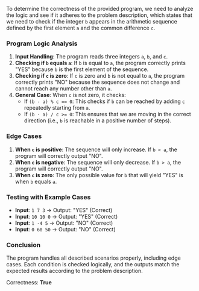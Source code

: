 To determine the correctness of the provided program, we need to analyze the logic and see if it adheres to the problem description, which states that we need to check if the integer `b` appears in the arithmetic sequence defined by the first element `a` and the common difference `c`.

### Program Logic Analysis
1. **Input Handling**: The program reads three integers `a`, `b`, and `c`.
2. **Checking if `b` equals `a`**: If `b` is equal to `a`, the program correctly prints "YES" because `b` is the first element of the sequence.
3. **Checking if `c` is zero**: If `c` is zero and `b` is not equal to `a`, the program correctly prints "NO" because the sequence does not change and cannot reach any number other than `a`.
4. **General Case**: When `c` is not zero, it checks:
   - If `(b - a) % c == 0`: This checks if `b` can be reached by adding `c` repeatedly starting from `a`.
   - If `(b - a) / c >= 0`: This ensures that we are moving in the correct direction (i.e., `b` is reachable in a positive number of steps).

### Edge Cases
1. **When `c` is positive**: The sequence will only increase. If `b < a`, the program will correctly output "NO".
2. **When `c` is negative**: The sequence will only decrease. If `b > a`, the program will correctly output "NO".
3. **When `c` is zero**: The only possible value for `b` that will yield "YES" is when `b` equals `a`.

### Testing with Example Cases
- **Input**: `1 7 3` → Output: "YES" (Correct)
- **Input**: `10 10 0` → Output: "YES" (Correct)
- **Input**: `1 -4 5` → Output: "NO" (Correct)
- **Input**: `0 60 50` → Output: "NO" (Correct)

### Conclusion
The program handles all described scenarios properly, including edge cases. Each condition is checked logically, and the outputs match the expected results according to the problem description.

Correctness: **True**